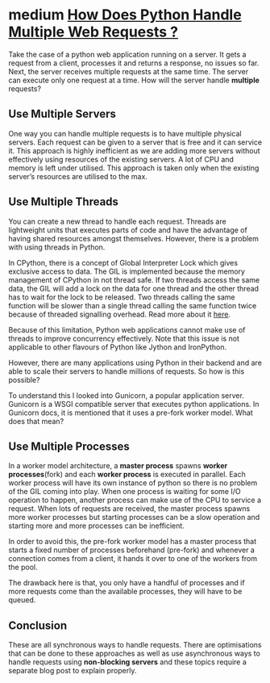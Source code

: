# medium [How Does Python Handle Multiple Web Requests ?](https://medium.com/@side_swail/how-does-python-handle-multiple-web-requests-29787925775)

Take the case of a python web application running on a server. It gets a request from a client, processes it and returns a response, no issues so far. Next, the server receives multiple requests at the same time. The server can execute only one request at a time. How will the server handle **multiple** requests?

## Use Multiple Servers

One way you can handle multiple requests is to have multiple physical servers. Each request can be given to a server that is free and it can service it. This approach is highly inefficient as we are adding more servers without effectively using resources of the existing servers. A lot of CPU and memory is left under utilised. This approach is taken only when the existing server’s resources are utilised to the max.

## Use Multiple Threads

You can create a new thread to handle each request. Threads are lightweight units that executes parts of code and have the advantage of having shared resources amongst themselves. However, there is a problem with using threads in Python.

In CPython, there is a concept of Global Interpreter Lock which gives exclusive access to data. The GIL is implemented because the memory management of CPython in not thread safe. If two threads access the same data, the GIL will add a lock on the data for one thread and the other thread has to wait for the lock to be released. Two threads calling the same function will be slower than a single thread calling the same function twice because of threaded signalling overhead. Read more about it [here](http://www.dabeaz.com/python/GIL.pdf).

Because of this limitation, Python web applications cannot make use of threads to improve concurrency effectively. Note that this issue is not applicable to other flavours of Python like Jython and IronPython.

However, there are many applications using Python in their backend and are able to scale their servers to handle millions of requests. So how is this possible?

To understand this I looked into Gunicorn, a popular application server. Gunicorn is a WSGI compatible server that executes python applications. In Gunicorn docs, it is mentioned that it uses a pre-fork worker model. What does that mean?



## Use Multiple Processes

In a worker model architecture, a **master process** spawns **worker processes**(fork) and each **worker process** is executed in parallel. Each worker process will have its own instance of python so there is no problem of the GIL coming into play. When one process is waiting for some I/O operation to happen, another process can make use of the CPU to service a request. When lots of requests are received, the master process spawns more worker processes but starting processes can be a slow operation and starting more and more processes can be inefficient.

In order to avoid this, the pre-fork worker model has a master process that starts a fixed number of processes beforehand (pre-fork) and whenever a connection comes from a client, it hands it over to one of the workers from the pool.

The drawback here is that, you only have a handful of processes and if more requests come than the available processes, they will have to be queued.

## Conclusion

These are all synchronous ways to handle requests. There are optimisations that can be done to these approaches as well as use asynchronous ways to handle requests using **non-blocking servers** and these topics require a separate blog post to explain properly.

